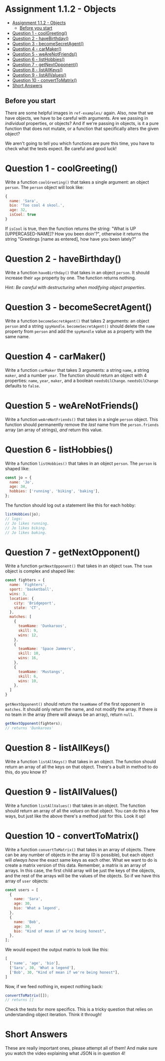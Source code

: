 # Assignment 1.1.2 - Objects

- [Assignment 1.1.2 - Objects](#assignment-112---objects)
  - [Before you start](#before-you-start)
- [Question 1 - coolGreeting()](#question-1---coolgreeting)
- [Question 2 - haveBirthday()](#question-2---havebirthday)
- [Question 3 - becomeSecretAgent()](#question-3---becomesecretagent)
- [Question 4 - carMaker()](#question-4---carmaker)
- [Question 5 - weAreNotFriends()](#question-5---wearenotfriends)
- [Question 6 - listHobbies()](#question-6---listhobbies)
- [Question 7 - getNextOpponent()](#question-7---getnextopponent)
- [Question 8 - listAllKeys()](#question-8---listallkeys)
- [Question 9 - listAllValues()](#question-9---listallvalues)
- [Question 10 - convertToMatrix()](#question-10---converttomatrix)
- [Short Answers](#short-answers)

## Before you start
There are some helpful images in `ref-examples/` again. Also, now that we have objects, we have to be careful with arguments. Are we passing in *individual* properties, or objects? And if we're passing in objects, is it a pure function that does not mutate, or a function that specifically alters the given object?

We aren't going to tell you which functions are pure this time, you have to check what the tests expect. Be careful and good luck!

# Question 1 - coolGreeting()
Write a function `coolGreeting()` that takes a single argument: an object `person`. The `person` object will look like:

```js
{
  name: 'Sara',
  bio: 'Too cool 4 skool.',
  age: 32,
  isCool: true
}
```

If `isCool` is true, then the function returns the string: "What is UP [UPPERCASED-NAME]? How you been doin'?", otherwise it returns the string "Greetings [name as entered], how have you been lately?"

# Question 2 - haveBirthday()
Write a function `haveBirthday()` that takes in an object `person`. It should increase their `age` property by one. The function returns nothing.

Hint: *Be careful with destructuring when modifying object properties*.

# Question 3 - becomeSecretAgent()
Write a function `becomeSecretAgent()` that takes 2 arguments: an object `person` and a string `spyHandle`. `becomeSecretAgent()` should delete the `name` property from `person` and add the `spyHandle` value as a property with the same name.

# Question 4 - carMaker()
Write a function `carMaker` that takes 3 arguments: a string `name`, a string `maker`, and a number `year`. The function should return an object with 4 properties: `name`, `year`, `maker`, and a boolean `needsOilChange`. `needsOilChange` defaults to `false`.

# Question 5 - weAreNotFriends()
Write a function `weAreNotFriends()` that takes in a single `person` object. This function should permanently remove the *last* name from the `person.friends` array (an array of strings), *and* return this value.

# Question 6 - listHobbies()
Write a function `listHobbies()` that takes in an object `person`. The `person` is shaped like:

```js
const jo = {
  name: 'Jo',
  age: 34,
  hobbies: ['running', 'biking', 'baking'],
};
```
The function should log out a statement like this for each hobby:

```js
listHobbies(jo);
// logs:
// Jo likes running.
// Jo likes biking.
// Jo likes baking.
```

# Question 7 - getNextOpponent()
Write a function `getNextOpponent()` that takes in an object `team`. The `team` object is complex and shaped like:

```js
const fighters = {
  name: 'Fighters',
  sport: 'basketball',
  wins: 3,
  location: {
    city: 'Bridgeport',
    state: 'CT',
  },
  matches: [
    {
      teamName: 'Dunkaroos',
      skill: 9,
      wins: 12,
    },
    {
      teamName: 'Space Jammers',
      skill: 10,
      wins: 16,
    },
    {
      teamName: 'Mustangs',
      skill: 6,
      wins: 10,
    },
  ]
}
```

`getNextOpponent()` should return the `teamName` of the first opponent in `matches`. It should only return the name, and not modify the array. If there *is* no team in the array (there will always be an array), return `null`.

```js
getNextOpponent(fighters);
// returns 'Dunkaroos'
```

# Question 8 - listAllKeys()
Write a function `listAllKeys()` that takes in an object. The function should return an array of all the keys on that object. There's a built in method to do this, do you know it?

# Question 9 - listAllValues()
Write a function `listAllValues()` that takes in an object. The function should return an array of all the *values* on that object. You can do this a few ways, but just like the above there's a method just for this. Look it up!

# Question 10 - convertToMatrix()
Write a function `convertToMatrix()` that takes in an array of objects. There can be any number of objects in the array (0 is possible), but each object will *always have* the exact same keys as each other. What we want to do is create a matrix version of this data. Remember, a matrix is an array of arrays. In this case, the first child array will be just the keys of the objects, and the rest of the arrays will be the values of the objects. So if we have this array of `user` objects:

```js
const users = [
  {
    name: 'Sara',
    age: 30,
    bio: 'What a legend',
  },
  {
    name: 'Bob',
    age: 30,
    bio: "Kind of mean if we're being honest",
  },
];
```

We would expect the output matrix to look like this:

```js
[
  ['name', 'age', 'bio'],
  ['Sara', 30, 'What a legend'],
  ['Bob', 30, "Kind of mean if we're being honest"],
]
```
Now, if we feed nothing in, expect nothing back:

```js
convertToMatrix([]);
// returns []
```

Check the tests for more specifics. This is a tricky question that relies on understanding object iteration. Think it through!

# Short Answers
These are really important ones, please attempt all of them! And make sure you watch the video explaining what JSON is in question 4!
